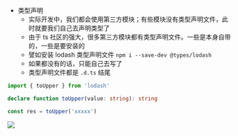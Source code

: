 - 类型声明
  - 实际开发中，我们都会使用第三方模块；有些模块没有类型声明文件，此时就要我们自己去声明类型了
  - 由于 ts 社区的强大，很多第三方模块都有类型声明文件。一些是本身自带的，一些是要安装的
  - 譬如安装 lodash 类型声明文件 ` npm i --save-dev @types/lodash `
  - 如果都没有的话，只能自己去写了
  - 类型声明文件都是 `.d.ts` 结尾

```ts
import { toUpper } from 'lodash'

declare function toUpper(value: string): string

const res = toUpper('xxxxx')

```

![](https://dd-ss.oss-cn-guangzhou.aliyuncs.com/20210120142854.png)
